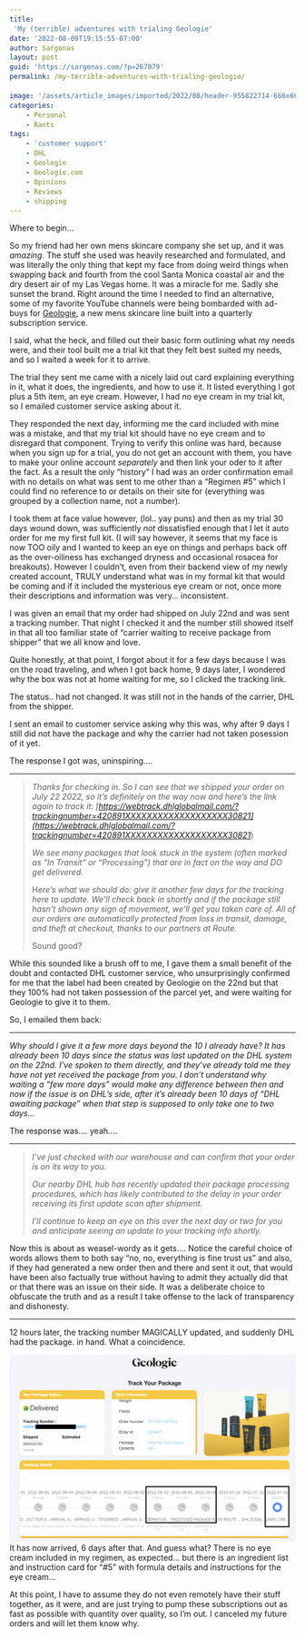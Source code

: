 ```yaml
---
title:
 'My (terrible) adventures with trialing Geologie'
date: '2022-08-09T19:15:55-07:00'
author: Sargonas
layout: post
guid: 'https://sargonas.com/?p=267079'
permalink: /my-terrible-adventures-with-trialing-geologie/

image: '/assets/article_images/imported/2022/08/header-955822714-666x666.jpg'
categories:
    - Personal
    - Rants
tags:
    - 'customer support'
    - DHL
    - Geologie
    - Geologie.com
    - Opinions
    - Reviews
    - shipping
---
```


Where to begin…  
  
So my friend had her own mens skincare company she set up, and it was *amazing.* The stuff she used was heavily researched and formulated, and was literally the only thing that kept my face from doing weird things when swapping back and fourth from the cool Santa Monica coastal air and the dry desert air of my Las Vegas home. It was a miracle for me. Sadly she sunset the brand. Right around the time I needed to find an alternative, some of my favorite YouTube channels were being bombarded with ad-buys for [Geologie](https://geologie.com/), a new mens skincare line built into a quarterly subscription service.  
  
I said, what the heck, and filled out their basic form outlining what my needs were, and their tool built me a trial kit that they felt best suited my needs, and so I waited a week for it to arrive.

The trial they sent me came with a nicely laid out card explaining everything in it, what it does, the ingredients, and how to use it. It listed everything I got plus a 5th item, an eye cream. However, I had no eye cream in my trial kit, so I emailed customer service asking about it.

They responded the next day, informing me the card included with mine was a mistake, and that my trial kit should have no eye cream and to disregard that component. Trying to verify this online was hard, because when you sign up for a trial, you do not get an account with them, you have to make your online account *separately* and then link your oder to it after the fact. As a result the only “history” I had was an order confirmation email with no details on what was sent to me other than a “Regimen #5” which I could find no reference to or details on their site for (everything was grouped by a collection name, not a number).

I took them at face value however, (lol.. yay puns) and then as my trial 30 days wound down, was sufficiently *not* dissatisfied enough that I let it auto order for me my first full kit. (I will say however, it seems that my face is now TOO oily and I wanted to keep an eye on things and perhaps back off as the over-oiliness has exchanged dryness and occasional rosacea for breakouts). However I couldn’t, even from their backend view of my newly created account, TRULY understand what was in my formal kit that would be coming and if it included the mysterious eye cream or not, once more their descriptions and information was very… inconsistent.

I was given an email that my order had shipped on July 22nd and was sent a tracking number. That night I checked it and the number still showed itself in that all too familiar state of “carrier waiting to receive package from shipper” that we all know and love.

Quite honestly, at that point, I forgot about it for a few days because I was on the road traveling, and when I got back home, 9 days later, I wondered why the box was not at home waiting for me, so I clicked the tracking link.

The status.. had not changed. It was still not in the hands of the carrier, DHL from the shipper.

I sent an email to customer service asking why this was, why after 9 days I still did not have the package and why the carrier had not taken posession of it yet.

The response I got was, uninspiring….

- - - - - -

> *Thanks for checking in. So I can see that we shipped your order on July 22 2022, so it’s definitely on the way now and here’s the link again to track it: [https://webtrack.dhlglobalmail.com/?trackingnumber=420891XXXXXXXXXXXXXXXXXXX30821](https://webtrack.dhlglobalmail.com/?trackingnumber=420891XXXXXXXXXXXXXXXXXXX30821*)
>   
> *We see many packages that look stuck in the system (often marked as “In Transit” or “Processing”) that are in fact on the way and DO get delivered.*  
>   
> H*ere’s what we should do: give it another few days for the tracking here to update. We’ll check back in shortly and if the package still hasn’t shown any sign of movement, we’ll get you taken care of. All of our orders are automatically protected from loss in transit, damage, and theft at checkout, thanks to our partners at Route.*  
>   
> Sound good?

While this sounded like a brush off to me, I gave them a small benefit of the doubt and contacted DHL customer service, who unsurprisingly confirmed for me that the label had been created by Geologie on the 22nd but that they 100% had not taken possession of the parcel yet, and were waiting for Geologie to give it to them.

So, I emailed them back:

- - - - - -

*Why should I give it a few more days beyond the 10 I already have? It has already been 10 days since the status was last updated on the DHL system on the 22nd. I’ve spoken to them directly, and they’ve already told me they have not yet received the package from you. I don’t understand why waiting a “few more days” would make any difference between then and now if the issue is on DHL’s side, after it’s already been 10 days of “DHL awaiting package” when that step is supposed to only take one to two days…*

The response was…. yeah….

- - - - - -

> *I’ve just checked with our warehouse and can confirm that your order is on its way to you.*
> 
> *Our nearby DHL hub has recently updated their package processing procedures, which has likely contributed to the delay in your order receiving its first update scan after shipment.*
> 
> *I’ll continue to keep an eye on this over the next day or two for you and anticipate seeing an update to your tracking info shortly.*

Now this is about as weasel-wordy as it gets…. Notice the careful choice of words allows them to both say “no, no, everything is fine trust us” and also, if they had generated a new order then and there and sent it out, that would have been also factually true without having to admit they actually did that or that there was an issue on their side. It was a deliberate choice to obfuscate the truth and as a result I take offense to the lack of transparency and dishonesty.

- - - - - -

12 hours later, the tracking number MAGICALLY updated, and suddenly DHL had the package. in hand. What a coincidence.

[![](/assets/article_images/imported/2022/08/Screen-Shot-2022-08-09-at-19.05.35-1024x667.png)](/assets/article_images/imported/2022/08/Screen-Shot-2022-08-09-at-19.05.35.png)It has now arrived, 6 days after that. And guess what? There is no eye cream included in my regimen, as expected… but there is an ingredient list and instruction card for “#5” with formula details and instructions for the eye cream…

At this point, I have to assume they do not even remotely have their stuff together, as it were, and are just trying to pump these subscriptions out as fast as possible with quantity over quality, so I’m out. I canceled my future orders and will let them know why.